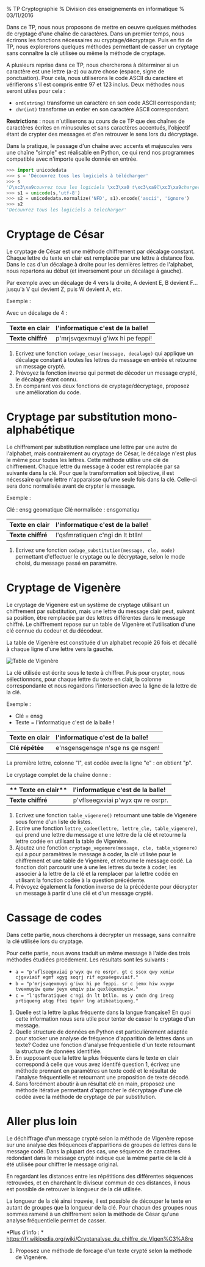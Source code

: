% TP Cryptographie
% Division des enseignements en informatique
% 03/11/2016


Dans ce TP, nous nous proposons de mettre en oeuvre quelques méthodes de cryptage d'une chaîne de caractères. Dans un premier temps, nous écrirons les fonctions nécessaires au cryptage/décryptage. Puis en fin de TP, nous explorerons quelques méthodes permettant de casser un cryptage sans connaître la clé utilisée ou même la méthode de cryptage.

A plusieurs reprise dans ce TP, nous chercherons à déterminer si un caractère est une lettre (a-z) ou autre chose (espace, signe de ponctuation). Pour cela, nous utiliserons le code ASCII du caractère et vérifierons s'il est compris entre 97 et 123 inclus. Deux méthodes nous seront utiles pour cela :

* `ord(string)` transforme un caractère en son code ASCII correspondant;
* `chr(int)` transforme un entier en son caractère ASCII correspondant.

**Restrictions** : nous n'utiliserons au cours de ce TP que des chaînes de caractères écrites en minuscules et sans caractères accentués, l'objectif étant de crypter des messages et d'en retrouver le sens lors du décryptage. 

Dans la pratique, le passage d'un chaîne avec accents et majuscules vers une chaîne "simple" est réalisable en Python, ce qui rend nos programmes compatible avec n'importe quelle donnée en entrée.

``` python
>>> import unicodedata
>>> s = 'Découvrez tous les logiciels à télécharger'
>>> s
'D\xc3\xa9couvrez tous les logiciels \xc3\xa0 t\xc3\xa9l\xc3\xa9charger'
>>> s1 = unicode(s,'utf-8')
>>> s2 = unicodedata.normalize('NFD', s1).encode('ascii', 'ignore')     
>>> s2
'Decouvrez tous les logiciels a telecharger'
```


# Cryptage de César #
Le cryptage de César est une méthode chiffrement par décalage constant. Chaque lettre du texte en clair est remplacée par une lettre à distance fixe. Dans le cas d'un décalage à droite pour les dernières lettres de l'alphabet, nous repartons au début (et inversement pour un décalage à gauche).

Par exemple avec un décalage de 4 vers la droite, A devient E, B devient F... jusqu'à V qui devient Z, puis W devient A, etc.

Exemple :

Avec un décalage de 4 :

| **Texte en clair** | l'informatique c'est de la balle! |
|:-------------------|:----------------------------------|
| **Texte chiffré**  | p'mrjsvqexmuyi g'iwx hi pe feppi! |

1. Ecrivez une fonction `codage_cesar(message, decalage)` qui applique un décalage constant à toutes les lettres du message en entrée et retourne un message crypté.
2. Prévoyez la fonction inverse qui permet de décoder un message crypté, le décalage étant connu.
3. En comparant vos deux fonctions de cryptage/décryptage, proposez une amélioration du code.


# Cryptage par substitution mono-alphabétique #
Le chiffrement par substitution remplace une lettre par une autre de l'alphabet, mais contrairement au cryptage de César, le décalage n'est plus le même pour toutes les lettres. Cette méthode utilise une clé de chiffrement. Chaque lettre du message à coder est remplacée par sa suivante dans la clé. Pour que la transformation soit bijective, il est nécessaire qu'une lettre n'apparaisse qu'une seule fois dans la clé. Celle-ci sera donc normalisée avant de crypter le message.

Exemple :

Clé : ensg geomatique
Clé normalisée : ensgomatiqu
 
| **Texte en clair** | l'informatique c'est de la balle! |
|:-------------------|:----------------------------------|
| **Texte chiffré**  | l'qsfmratiquen c'ngi dn lt btlln! |

1. Ecrivez une fonction `codage_substitution(message, cle, mode)` permettant d'effectuer le cryptage ou le décryptage, selon le mode choisi, du message passé en paramètre.


# Cryptage de Vigenère #
Le cryptage de Vigenère est un système de cryptage utilisant un chiffrement par substitution, mais une lettre du message clair peut, suivant sa position, être remplacée par des lettres différentes dans le message chiffré. Le chiffrement repose sur un table de Vigenère et l'utilisation d'une clé connue du codeur et du décodeur. 

La table de Vigenère est constituée d'un alphabet recopié 26 fois et décallé à chaque ligne d'une lettre vers la gauche.

![Table de Vigenère](img/vigenere.png)

La clé utilisée est écrite sous le texte à chiffrer. Puis pour crypter, nous sélectionnons, pour chaque lettre du texte en clair, la colonne correspondante et nous regardons l'intersection avec la ligne de la lettre de la clé.

Exemple :

* Clé = ensg
* Texte = l'informatique c'est de la balle !

| **Texte en clair** | l'informatique c'est de la balle! |
|:-------------------|:----------------------------------|
| **Clé répétée**    | e'nsgensgensge n'sge ns ge nsgen! |

La première lettre, colonne "l", est codée avec la ligne "e" : on obtient "p".

Le cryptage complet de la chaîne donne :

|** Texte en clair** | l'informatique c'est de la balle! |
|:-------------------|:----------------------------------|
| **Texte chiffré**  | p'vflseegxviai p'wyx qw re osrpr. |


1. Ecrivez une fonction `table_vigenere()` retournant une table de Vigenère sous forme d'un liste de listes.
2. Ecrire une fonction `lettre_codee(lettre, lettre_cle, table_vigenere)`, qui prend une lettre du message et une lettre de la clé et retourne la lettre codée en utilisant la table de Vigenère.
3. Ajoutez une fonction `cryptage_vegenere(message, cle, table_vigenere)` qui a pour paramètres le message à coder, la clé utilisée pour le chiffrement et une table de Vigenère, et retourne le message codé.
La fonction doit parcourir une à une les lettres du texte à coder, les associer à la lettre de la clé et la remplacer par la lettre codée en utilisant la fonction codée à la question précédente.
4. Prévoyez également la fonction inverse de la précédente pour décrypter un message à partir d'une clé et d'un message crypté.



# Cassage de codes #
Dans cette partie, nous cherchons à décrypter un message, sans connaître la clé utilisée lors du cryptage.

Pour cette partie, nous avons traduit un même message à l'aide des trois méthodes étudiées prcédement. Les résultats sont les suivants :
* `a = "p'vflseegxviai p'wyx qw re osrpr. gt c ssox qwy xemiw cjgxviaif egmf xgyg soqrj rif egxuéegxviaif."`
* `b = "p'mrjsvqexmuyi g'iwx hi pe feppi. sr c jemx hiw xvygw tvexmuyiw qemw jeyx emqiv piw qexléqexmuyiw."`
* `c = "l'qsfmratiquen c'ngi dn lt btlln. ms y cmdn dng irecg prtiqueng atqg ftei tqanr lng atihéatiqueng."`



1. Quelle est la lettre la plus fréquente dans la langue française? En quoi cette information nous sera utile pour tenter de casser le cryptage d'un message.
2. Quelle structure de données en Python est particulièrement adaptée pour stocker une analyse de fréquence d'apparition de lettres dans un texte? Codez une fonction d'analyse fréquentielle d'un texte retournant la structure de données identifiée.
3. En supposant que la lettre la plus fréquente dans le texte en clair correspond à celle que vous avez identifé question 1, écrivez une méthode prennant en paramètres un texte codé et le résultat de l'analyse fréquentielle et retournant une proposition de texte décodé. 
4. Sans forcément aboutir à un résultat clé en main, proposez une méthode itérative permettant d'approcher le décryptage d'une clé codée avec la méthode de cryptage de par substitution.


# Aller plus loin #
Le déchiffrage d'un message crypté selon la méthode de Vigenère repose sur une analyse des fréquences d'apparitions de groupes de lettres dans le message codé. Dans la plupart des cas, une séquence de caractères redondant dans le message crypté indique que la même partie de la clé à été utilisée pour chiffrer le message original.

En regardant les distances entre les répétitions des différentes séquences retrouvées, et en charchant le diviseur commun de ces distances, il nous est possible de retrouver la longueur de la clé utilisée.

La longueur de la clé ainsi trouvée, il est possible de découper le texte en autant de groupes que la longueur de la clé. Pour chacun des groupes nous sommes ramené à un chiffrement selon la méthode de César qu'une analyse fréquentielle permet de casser.

*Plus d'info : * <https://fr.wikipedia.org/wiki/Cryptanalyse_du_chiffre_de_Vigen%C3%A8re>

1. Proposez une méthode de forcage d'un texte crypté selon la méthode de Vigenère.

